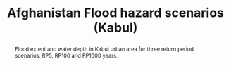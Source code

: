 ---
schema: rdl
title: Afghanistan Flood hazard scenarios (Kabul)
organization: GFDRR
notes: >-
  Flood extent and water depth in Kabul urban area for three return period
  scenarios: RP5, RP100 and RP1000 years.
resources:
  - name: Kabul flood hazard scenarios
    aggregation_type: Grid
    format: geotiff
    h-res: 10 m
    epsg: ''
    url: >-
      https://rdl-jkan-datasets.s3-ap-southeast-2.amazonaws.com/hazard/hzd-afg-fl-kabul.zip
category:
  - Hazard
abstract: >-
  Flood extent and water depth in Kabul urban area for three return period
  scenarios: RP5, RP100 and RP1000 years.
source: AF-MHRA
model_date: '2016'
version: '1'
purpose: >-
  This flood hazard map for Kabul (district 1 and suroundings) has been derived
  on a relatievely detailed scale. This was done for the purpose of a very
  detailed flood hazard and flood risk analysis.
project: Afghanistan Multi-Hazard Risk Assessment (MHRA)
biblio_title: World Bank (2018) - Afghanistan Multi-Hazard Risk Assessment
biblio_url: 'https://www.gfdrr.org/sites/default/files/publication/Afghanistan_MHRA.pdf'
geo_coverage:
  - AFG
license: 'https://creativecommons.org/licenses/by-sa/4.0/'
maintainer: GFDRR
maintainer_email: contact@riskdatalibrary.org
event_hazard_type:
  - CF
analysis_type: Probabilistic
geo_area: Kabul
time_start: ''
time_end: ''
time_span: ''
time_year: ''
calculation_method: Simulated
frequency_type:
  - Return
return_period: '5, 100, 1000 years'
occurrence_time_start: ''
occurrence_time_end: ''
occurrence_time_span: ''
trigger_hazard_type:
  - FL
trigger_process_type:
  - FFF
description: ''
process_type:
  - FFF
imt:
  - fl_wd_m
data_uncertainty: ''
---